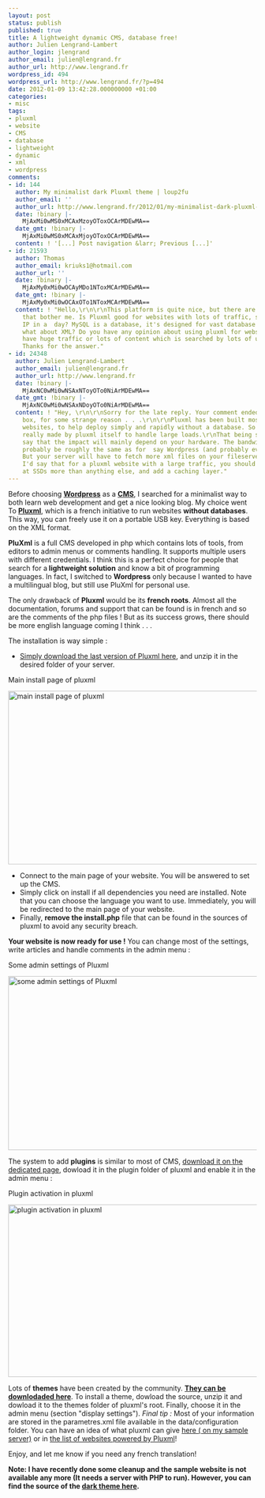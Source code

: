 ```yaml
---
layout: post
status: publish
published: true
title: A lightweight dynamic CMS, database free!
author: Julien Lengrand-Lambert
author_login: jlengrand
author_email: julien@lengrand.fr
author_url: http://www.lengrand.fr
wordpress_id: 494
wordpress_url: http://www.lengrand.fr/?p=494
date: 2012-01-09 13:42:28.000000000 +01:00
categories:
- misc
tags:
- pluxml
- website
- CMS
- database
- lightweight
- dynamic
- xml
- wordpress
comments:
- id: 144
  author: My minimalist dark Pluxml theme | loup2fu
  author_email: ''
  author_url: http://www.lengrand.fr/2012/01/my-minimalist-dark-pluxml-theme/
  date: !binary |-
    MjAxMi0wMS0xMCAxMzoyOToxOCArMDEwMA==
  date_gmt: !binary |-
    MjAxMi0wMS0xMCAxMjoyOToxOCArMDEwMA==
  content: ! '[...] Post navigation &larr; Previous [...]'
- id: 21593
  author: Thomas
  author_email: kriuks1@hotmail.com
  author_url: ''
  date: !binary |-
    MjAxMy0xMi0wOCAyMDo1NToxMCArMDEwMA==
  date_gmt: !binary |-
    MjAxMy0xMi0wOCAxOTo1NToxMCArMDEwMA==
  content: ! "Hello,\r\n\r\nThis platform is quite nice, but there are some questions
    that bother me. Is Pluxml good for websites with lots of traffic, say 1000 unique
    IP in a  day? MySQL is a database, it's designed for vast database IO requests,
    what about XML? Do you have any opinion about using pluxml for websites which
    have huge traffic or lots of content which is searched by lots of users daily?
    Thanks for the answer."
- id: 24348
  author: Julien Lengrand-Lambert
  author_email: julien@lengrand.fr
  author_url: http://www.lengrand.fr
  date: !binary |-
    MjAxNC0wMi0wNSAxNToyOTo0NiArMDEwMA==
  date_gmt: !binary |-
    MjAxNC0wMi0wNSAxNDoyOTo0NiArMDEwMA==
  content: ! "Hey, \r\n\r\nSorry for the late reply. Your comment ended in the spam
    box, for some strange reason . . .\r\n\r\nPluxml has been built mostly for small
    websites, to help deploy simply and rapidly without a database. So nothing is
    really made by pluxml itself to handle large loads.\r\nThat being said, I would
    say that the impact will mainly depend on your hardware. The bandwidth should
    probably be roughly the same as for  say Wordpress (and probably even smaller).
    But your server will have to fetch more xml files on your fileserver.\r\n\r\nSo
    I'd say that for a pluxml website with a large traffic, you should probably look
    at SSDs more than anything else, and add a caching layer."
---
```

Before choosing <strong><a title="wordpress" href="http://wordpress.org/" target="_blank">Wordpress</a></strong> as a <strong><a title="CMS wiki" href="http://en.wikipedia.org/wiki/Content_management_system" target="_blank">CMS</a></strong>, I searched for a minimalist way to both learn web development and get a nice looking blog.
My choice went To <strong><a title="pluxml" href="http://www.pluxml.org/" target="_blank">Pluxml</a></strong>, which is a french initiative to run websites <strong>without databases</strong>. This way, you can freely use it on a portable USB key. Everything is based on the XML format.

<strong>PluXml</strong> is a full CMS developed in php which contains lots of tools, from editors to admin menus or comments handling. It supports multiple users with different credentials.
I think this is a perfect choice for people that search for a<strong> lightweight solution</strong> and know a bit of programming languages.
In fact, I switched to <strong>Wordpress</strong> only because I wanted to have a multilingual blog, but still use PluXml for personal use.

The only drawback of <strong>Pluxml</strong> would be its <strong>french roots</strong>. Almost all the documentation, forums and support that can be found is in french and so are the comments of the php files ! But as its success grows, there should be more english language coming I think . . .

The installation is way simple :
<ul>
	<li><a title="pluxml latest" href="http://www.pluxml.org/" target="_blank">Simply download the last version of Pluxml here</a>, and unzip it in the desired folder of your server.</li>
</ul>

Main install page of pluxml

<div>

<a href="{{ site.url }}/images/posts/2012/01/install.jpeg"><img class="size-large wp-image-495" title="install of pluxml" src="{{ site.url }}/images/posts/2012/01/install-1024x616.jpg" alt="main install page of pluxml" width="584" height="351" /></a>

</div>

<ul>
	<li>Connect to the main page of your website. You will be answered to set up the CMS.</li>
	<li>Simply click on install if all dependencies you need are installed. Note that you can choose the language you want to use. Immediately, you will be redirected to the main page of your website.</li>
	<li>Finally, <strong>remove the install.php</strong> file that can be found in the sources of pluxml to avoid any security breach.</li>
</ul>
<strong>Your website is now ready for use !</strong>
You can change most of the settings, write articles and handle comments in the admin menu :

Some admin settings of Pluxml

<a href="{{ site.url }}/images/posts/2012/01/admin_settings.jpeg"><img class="size-large wp-image-496" title="admin settings of Pluxml" src="{{ site.url }}/images/posts/2012/01/admin_settings-1024x618.jpg" alt="some admin settings of Pluxml" width="584" height="352" /></a>

The system to add <strong>plugins</strong> is similar to most of CMS, <a title="plugins page pluxml" href="http://www.pluxml.org/?static7/download  " target="_blank">download it on the dedicated page</a>, dowload it in the plugin folder of pluxml and enable it in the admin menu :

Plugin activation in pluxml

<a href="{{ site.url }}/images/posts/2012/01/admin_plugins.jpeg"><img class="size-large wp-image-497" title="plugin activation in pluxml" src="{{ site.url }}/images/posts/2012/01/admin_plugins-1024x612.jpg" alt="plugin activation in pluxml" width="584" height="349" /></a>


Lots of <strong>themes</strong> have been created by the community. <strong><a title="pluxml themes" href="http://ressources.pluxml.org/" target="_blank">They can be downlodaded here</a></strong>. To install a theme, dowload the source, unzip it and dowload it to the themes folder of pluxml's root. Finally, choose it in the admin menu (section "display settings").
<em>Final tip :</em> Most of your information are stored in the parametres.xml file available in the data/configuration folder.
You can have an idea of what pluxml can give <a title="pluxml test" href="http://www.lengrand.fr/pluxml/513/" target="_blank">here ( on my sample server)</a> or in <a title="websites powered by pluxml" href="http://wiki.pluxml.org/index.php?page=Sites+r%C3%A9alis%C3%A9s+avec+PluXml " target="_blank">the list of websites powered by Pluxml</a>!

Enjoy, and let me know if you need any french translation!

<strong>Note: I have recently done some cleanup and the sample website is not available any more (It needs a server with PHP to run). However, you can find the source of the [dark theme here](https://github.com/jlengrand/pluxml_theme_darkFuture).</strong>